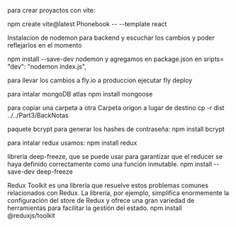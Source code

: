 para crear proyactos con vite:

npm create vite@latest Phonebook -- --template react

Instalacion de nodemon para backend y escuchar los cambios y poder reflejarlos en el momento

npm install --save-dev nodemon
y agregamos en package.json en sripts= "dev": "nodemon index.js",

para llevar los cambios a fly.io a produccion ejecutar
fly deploy

para intalar mongoDB atlas
npm install mongoose

para copiar una carpeta a otra
Carpeta origon a lugar de destino
cp -r dist ../../Part3/BackNotas

paquete bcrypt para generar los hashes de contraseña:
npm install bcrypt

para intalar redux usamos:
npm install redux

librería deep-freeze, que se puede usar para garantizar que el reducer se haya definido correctamente como una función inmutable.
npm install --save-dev deep-freeze

Redux Toolkit es una librería que resuelve estos problemas comunes relacionados con Redux. La librería, por ejemplo, simplifica enormemente la configuración del store de Redux y ofrece una gran variedad de herramientas para facilitar la gestión del estado.
npm install @reduxjs/toolkit
